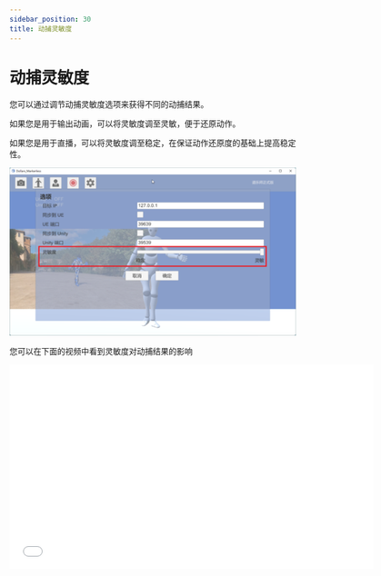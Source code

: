 ```yaml
---
sidebar_position: 30
title: 动捕灵敏度
---
```


# 动捕灵敏度

您可以通过调节动捕灵敏度选项来获得不同的动捕结果。

如果您是用于输出动画，可以将灵敏度调至灵敏，便于还原动作。

如果您是用于直播，可以将灵敏度调至稳定，在保证动作还原度的基础上提高稳定性。

![](../img/Fi4sEXAbxuwmoQOKNTrY5-jBYBlL.png#center)

您可以在下面的视频中看到灵敏度对动捕结果的影响

<iframe src="//player.bilibili.com/player.html?bvid=BV16W4y167ei&autoplay=0" width="640" height="360" scrolling="no" border="0" frameborder="no" framespacing="0" allowfullscreen="true"> </iframe>
